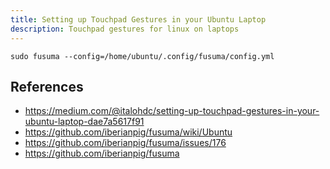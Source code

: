 ```yaml
---
title: Setting up Touchpad Gestures in your Ubuntu Laptop
description: Touchpad gestures for linux on laptops
---
```


```
sudo fusuma --config=/home/ubuntu/.config/fusuma/config.yml
```


## References

- https://medium.com/@italohdc/setting-up-touchpad-gestures-in-your-ubuntu-laptop-dae7a5617f91
- https://github.com/iberianpig/fusuma/wiki/Ubuntu
- https://github.com/iberianpig/fusuma/issues/176
- https://github.com/iberianpig/fusuma
